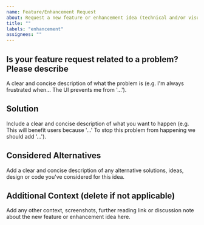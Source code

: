 ```yaml
---
name: Feature/Enhancement Request
about: Request a new feature or enhancement idea (technical and/or visual)!
title: ""
labels: "enhancement"
assignees: ""
---
```


<!--
⛔ Note: Please search to see if an issue already exists for the bug you have encountered before opening a new one to prevent duplication. ⛔
-->

## Is your feature request related to a problem? Please describe

A clear and concise description of what the problem is (e.g. I'm always frustrated when… The UI prevents me from '...').

## Solution

Include a clear and concise description of what you want to happen (e.g. This will benefit users because '...' To stop this problem from happening we should add '...').

## Considered Alternatives

Add a clear and concise description of any alternative solutions, ideas, design or code you've considered for this idea.

## Additional Context (delete if not applicable)

Add any other context, screenshots, further reading link or discussion note about the new feature or enhancement idea here.
